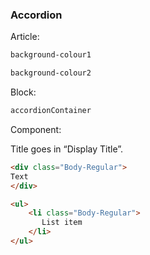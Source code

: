 <h3>Accordion</h3>


Article:
```html
background-colour1
```

```html
background-colour2
```

Block:

```html
accordionContainer
```

Component:

Title goes in “Display Title”.

```html
<div class="Body-Regular">
Text
</div>
```
```html
<ul>
    <li class="Body-Regular">
       List item
    </li>
</ul>
```
